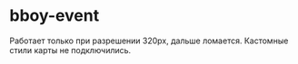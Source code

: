 # bboy-event
Работает только при разрешении 320px, дальше ломается. 
Кастомные стили карты не подключились.
